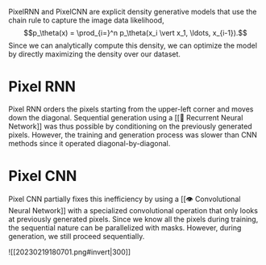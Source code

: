 PixelRNN and PixelCNN are explicit density generative models that use the chain rule to capture the image data likelihood, $$p_\theta(x) = \prod_{i=}^n p_\theta(x_i \vert x_1, \ldots, x_{i-1}).$$ Since we can analytically compute this density, we can optimize the model by directly maximizing the density over our dataset.

# Pixel RNN
Pixel RNN orders the pixels starting from the upper-left corner and moves down the diagonal. Sequential generation using a [[💬 Recurrent Neural Network]] was thus possible by conditioning on the previously generated pixels. However, the training and generation process was slower than CNN methods since it operated diagonal-by-diagonal.

# Pixel CNN
Pixel CNN partially fixes this inefficiency by using a [[👁️ Convolutional Neural Network]] with a specialized convolutional operation that only looks at previously generated pixels. Since we know all the pixels during training, the sequential nature can be parallelized with masks. However, during generation, we still proceed sequentially.

![[20230219180701.png#invert|300]]